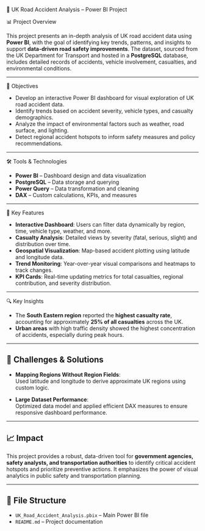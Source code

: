 🚗 UK Road Accident Analysis – Power BI Project

📊 Project Overview

This project presents an in-depth analysis of UK road accident data using **Power BI**, with the goal of identifying key trends, patterns, and insights to support **data-driven road safety improvements**. The dataset, sourced from the UK Department for Transport and hosted in a **PostgreSQL** database, includes detailed records of accidents, vehicle involvement, casualties, and environmental conditions.

---

🎯 Objectives

- Develop an interactive Power BI dashboard for visual exploration of UK road accident data.
- Identify trends based on accident severity, vehicle types, and casualty demographics.
- Analyze the impact of environmental factors such as weather, road surface, and lighting.
- Detect regional accident hotspots to inform safety measures and policy recommendations.

---

🛠️ Tools & Technologies

- **Power BI** – Dashboard design and data visualization  
- **PostgreSQL** – Data storage and querying  
- **Power Query** – Data transformation and cleaning  
- **DAX** – Custom calculations, KPIs, and measures  

---

📌 Key Features

- **Interactive Dashboard**: Users can filter data dynamically by region, time, vehicle type, weather, and more.
- **Casualty Analysis**: Detailed views by severity (fatal, serious, slight) and distribution over time.
- **Geospatial Visualization**: Map-based accident plotting using latitude and longitude data.
- **Trend Monitoring**: Year-over-year visual comparisons and heatmaps to track changes.
- **KPI Cards**: Real-time updating metrics for total casualties, regional contribution, and severity distribution.

---

🔍 Key Insights

- The **South Eastern region** reported the **highest casualty rate**, accounting for approximately **25% of all casualties** across the UK.
- **Urban areas** with high traffic density showed the highest concentration of accidents, especially during peak hours.

---

## 🧩 Challenges & Solutions

- **Mapping Regions Without Region Fields**:  
  Used latitude and longitude to derive approximate UK regions using custom logic.

- **Large Dataset Performance**:  
  Optimized data model and applied efficient DAX measures to ensure responsive dashboard performance.

---

## 📈 Impact

This project provides a robust, data-driven tool for **government agencies, safety analysts, and transportation authorities** to identify critical accident hotspots and prioritize preventive actions. It emphasizes the power of visual analytics in public safety and transportation planning.

---

## 📁 File Structure

- `UK_Road_Accident_Analysis.pbix` – Main Power BI file  
- `README.md` – Project documentation


